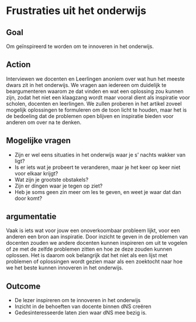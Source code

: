# Frustraties uit het onderwijs


## Goal

Om geïnspireerd te worden om te innoveren in het onderwijs.

## Action

Interviewen we docenten en Leerlingen anoniem over wat hun het meeste dwars zit in het onderwijs. We vragen aan iedereen om duidelijk te beargumenteren waarom ze dat vinden en wat een oplossing zou kunnen zijn, zodat het niet een klaagzang wordt maar vooral dient als inspiratie voor scholen, docenten en leerlingen. We zullen proberen in het artikel zoveel mogelijk oplossingen te formuleren om de toon licht te houden, maar het is de bedoeling dat de problemen open blijven en inspiratie bieden voor anderen om over na te denken.

## Mogelijke vragen

* Zijn er wel eens situaties in het onderwijs waar je s’ nachts wakker van ligt?
* Is er iets wat je probeert te veranderen, maar je het keer op keer niet voor elkaar krijgt?
* Wat zijn je grootste obstakels?
* Zijn er dingen waar je tegen op ziet?
* Heb je soms geen zin meer om les te geven, en weet je waar dat dan door komt?


## argumentatie
Vaak is iets wat voor jouw een onoverkoombaar probleem lijkt, voor een anderen een bron aan inspiratie. Door inzicht te geven in de problemen van docenten zouden we andere docenten kunnen inspireren om uit te vogelen of ze met de zelfde problemen zitten en hoe ze deze zouden kunnen oplossen. Het is daarom ook belangrijk dat het niet als een lijst met problemen of oplossingen wordt gezien maar als een zoektocht naar hoe we het beste kunnen innoveren in het onderwijs.

## Outcome

* De lezer inspireren om te innoveren in het onderwijs
* Inzicht in de behoeften van docente binnen dNS creëren
* Gedesinteresseerde laten zien waar dNS mee bezig is.
